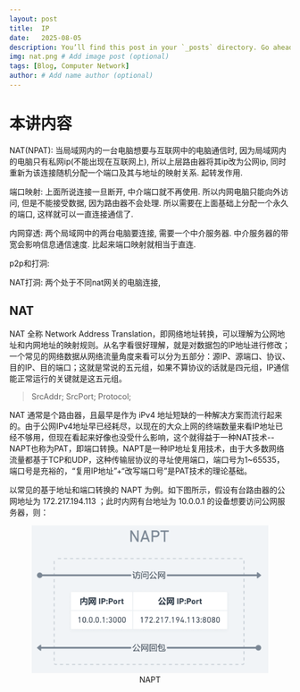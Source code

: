 ```yaml
---
layout: post
title:  IP
date:   2025-08-05
description: You’ll find this post in your `_posts` directory. Go ahead and edit it and re-build the site to see your changes. # Add post description (optional)
img: nat.png # Add image post (optional)
tags: [Blog, Computer Network]
author: # Add name author (optional)
---
```

# 本讲内容

NAT(NPAT): 当局域网内的一台电脑想要与互联网中的电脑通信时, 因为局域网内的电脑只有私网ip(不能出现在互联网上), 所以上层路由器将其ip改为公网ip, 同时重新为该连接随机分配一个端口及其与地址的映射关系. 起转发作用.

端口映射: 上面所说连接一旦断开, 中介端口就不再使用. 所以内网电脑只能向外访问, 但是不能接受数据, 因为路由器不会处理. 所以需要在上面基础上分配一个永久的端口, 这样就可以一直连接通信了.

内网穿透: 两个局域网中的两台电脑要连接, 需要一个中介服务器. 中介服务器的带宽会影响信息通信速度. 比起来端口映射就相当于直连.

p2p和打洞: 


NAT打洞: 两个处于不同nat网关的电脑连接, 


## NAT

NAT 全称 Network Address Translation，即网络地址转换，可以理解为公网地址和内网地址的映射规则。从名字看很好理解，就是对数据包的IP地址进行修改；
一个常见的网络数据从网络流量角度来看可以分为五部分：源IP、源端口、协议、目的IP、目的端口；这就是常说的五元组，如果不算协议的话就是四元组，IP通信能正常运行的关键就是这五元组。

> SrcAddr; SrcPort; Protocol; 

NAT 通常是个路由器，且最早是作为 iPv4 地址短缺的一种解决方案而流行起来的。由于公网IPv4地址早已经耗尽，以现在的大众上网的终端数量来看IP地址已经不够用，但现在看起来好像也没受什么影响，这个就得益于一种NAT技术--NAPT也称为PAT，即端口转换。NAPT是一种IP地址复用技术，由于大多数网络流量都基于TCP和UDP，这种传输层协议的寻址使用端口，端口号为1~65535，端口号是充裕的，“复用IP地址”+“改写端口号”是PAT技术的理论基础。

以常见的基于地址和端口转换的 NAPT 为例。如下图所示，假设有台路由器的公网地址为 172.217.194.113 ；此时内网有台地址为 10.0.0.1 的设备想要访问公网服务器，则：

<figure style="text-align: center;">
<img src="/assets/img/nat1.png" alt="NAPT" width="500">
<figcaption>NAPT</figcaption>
</figure>